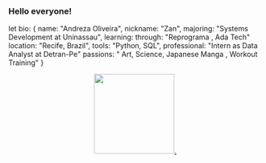 
 ### Hello everyone!
</div>

let bio: {
    name: "Andreza Oliveira",
    nickname: "Zan",
    majoring: "Systems Development at Uninassau",
    learning: through: "Reprograma , Ada Tech"
    location: "Recife, Brazil",
    tools: "Python, SQL",
    professional: "Intern as Data Analyst at Detran-Pe"
    passions: " Art, Science, Japanese Manga , Workout Training"
}




<!--
**andrezarsoliveira/andrezarsoliveira** is a ✨ _special_ ✨ repository because its `README.md` (this file) appears on your GitHub profile.
-->



<div align="center">
  <a href="https://github.com/andrezarsoliveira">
 <img height="159em" src="https://github-readme-stats.vercel.app/api/top-langs/?username=andrezarsoliveira&layout=compact&langs_count=7&theme=dracula"/>.

   
   
<!--
**andrezarsoliveira/andrezarsoliveira** is a ✨ _special_ ✨ repository because its `README.md` (this file) appears on your GitHub profile
